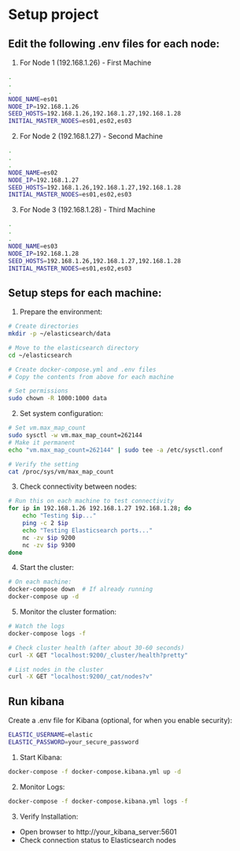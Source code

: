 # Setup project
## Edit the following .env files for each node:

1. For Node 1 (192.168.1.26) - First Machine

```bash
.
.
.
NODE_NAME=es01
NODE_IP=192.168.1.26
SEED_HOSTS=192.168.1.26,192.168.1.27,192.168.1.28
INITIAL_MASTER_NODES=es01,es02,es03
```
2. For Node 2 (192.168.1.27) - Second Machine

```bash
.
.
.
NODE_NAME=es02
NODE_IP=192.168.1.27
SEED_HOSTS=192.168.1.26,192.168.1.27,192.168.1.28
INITIAL_MASTER_NODES=es01,es02,es03
```

3. For Node 3 (192.168.1.28) - Third Machine

```bash
.
.
.
NODE_NAME=es03
NODE_IP=192.168.1.28
SEED_HOSTS=192.168.1.26,192.168.1.27,192.168.1.28
INITIAL_MASTER_NODES=es01,es02,es03
```

## Setup steps for each machine:

1. Prepare the environment:

```bash
# Create directories
mkdir -p ~/elasticsearch/data

# Move to the elasticsearch directory
cd ~/elasticsearch

# Create docker-compose.yml and .env files
# Copy the contents from above for each machine

# Set permissions
sudo chown -R 1000:1000 data
```

2. Set system configuration:
```bash
# Set vm.max_map_count
sudo sysctl -w vm.max_map_count=262144
# Make it permanent
echo "vm.max_map_count=262144" | sudo tee -a /etc/sysctl.conf

# Verify the setting
cat /proc/sys/vm/max_map_count
```

3. Check connectivity between nodes:
```bash
# Run this on each machine to test connectivity
for ip in 192.168.1.26 192.168.1.27 192.168.1.28; do
    echo "Testing $ip..."
    ping -c 2 $ip
    echo "Testing Elasticsearch ports..."
    nc -zv $ip 9200
    nc -zv $ip 9300
done
```

4. Start the cluster:
```bash
# On each machine:
docker-compose down  # If already running
docker-compose up -d
```

5. Monitor the cluster formation:
```bash
# Watch the logs
docker-compose logs -f

# Check cluster health (after about 30-60 seconds)
curl -X GET "localhost:9200/_cluster/health?pretty"

# List nodes in the cluster
curl -X GET "localhost:9200/_cat/nodes?v"
```
## Run kibana
Create a .env file for Kibana (optional, for when you enable security):
```bash
ELASTIC_USERNAME=elastic
ELASTIC_PASSWORD=your_secure_password
```

1. Start Kibana:
```bash
docker-compose -f docker-compose.kibana.yml up -d
```

2. Monitor Logs:
```bash
docker-compose -f docker-compose.kibana.yml logs -f
```
3. Verify Installation:
- Open browser to http://your_kibana_server:5601
- Check connection status to Elasticsearch nodes
  
